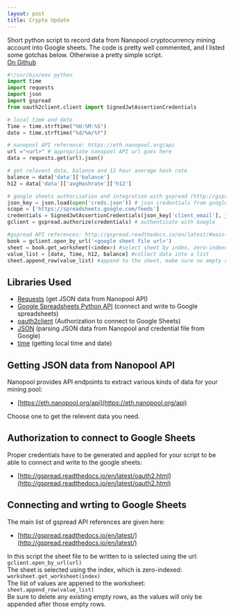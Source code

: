 ```yaml
---
layout: post
title: Crypto Update
---
```

Short python script to record data from Nanopool cryptocurrency mining account into Google sheets. 
The code is pretty well commented, and I listed some gotchas below. 
Otherwise a pretty simple script. <br>
[On Github](https://github.com/binayakd/cryptoUpdate) 

```python
#!/usr/bin/env python
import time
import requests
import json
import gspread
from oauth2client.client import SignedJwtAssertionCredentials

# local time and date
Time = time.strftime("%H:%M:%S")
date = time.strftime("%d/%m/%Y")

# nanopool API reference: https://eth.nanopool.org/api
url ="<url>" # appropriate nanopool API url goes here
data = requests.get(url).json()

# get relevent data, balance and 12 hour average hash rate
balance = data['data']['balance']
h12 = data['data']['avgHashrate']['h12']

# google sheets authorisation and integration with gspread (http://gspread.readthedocs.io/en/latest/oauth2.html)
json_key = json.load(open('creds.json')) # json credentials from google developer console
scope = ['https://spreadsheets.google.com/feeds']
credentials = SignedJwtAssertionCredentials(json_key['client_email'], json_key['private_key'].encode(), scope) # get email and key from creds
gclient = gspread.authorize(credentials) # authenticate with Google

#gspread API references: http://gspread.readthedocs.io/en/latest/#main-interface
book = gclient.open_by_url('<google sheet file url>') 
sheet = book.get_worksheet(<index>) #select sheet by index, zero-indexed
value_list = [date, Time, h12, balance] #collect data into a list
sheet.append_row(value_list) #append to the sheet, make sure no empty rows in the sheet before appending 
```

## Libraries Used
- [Requests](http://docs.python-requests.org/en/master/) (get JSON data from Nanopool API)
- [Google Spreadsheets Python API](https://github.com/burnash/gspread) (connect and write to Google spreadsheets)
- [oauth2client](https://github.com/google/oauth2client) (Authorization to connect to Google Sheets)
- [JSON](https://docs.python.org/2/library/json.html) (parsing JSON data from Nanopool and credential file from Google)
- [time](https://docs.python.org/2/library/time.html) (getting local time and date)

## Getting JSON data from Nanopool API
Nanopool provides API endpoints to extract various kinds of data for your mining pool:
- [https://eth.nanopool.org/api](https://eth.nanopool.org/api)

Choose one to get the relevent data you need.

## Authorization to connect to Google Sheets
Proper credentials have to be generated and applied for your script to be able to connect and write to the google sheets:
- [http://gspread.readthedocs.io/en/latest/oauth2.html](http://gspread.readthedocs.io/en/latest/oauth2.html)

## Connecting and wrting to Google Sheets
The main list of gspread API references are given here:
- [http://gspread.readthedocs.io/en/latest/](http://gspread.readthedocs.io/en/latest/)

In this script the sheet file to be written to is selected using the url: `gclient.open_by_url(url)` <br>
The sheet is selected using the index, which is zero-indexed: `worksheet.get_worksheet(index)` <br>
The list of values are appened to the worksheet: `sheet.append_row(value_list)` <br>
Be sure to delete any existing empty rows, as the values will only be appended after those empty rows.
